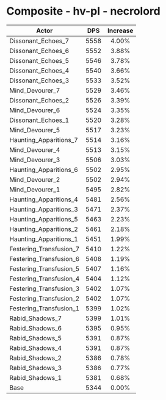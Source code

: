 # Composite - hv-pl - necrolord
| Actor | DPS | Increase |
|---|:---:|:---:|
|Dissonant_Echoes_7|5558|4.00%|
|Dissonant_Echoes_6|5552|3.88%|
|Dissonant_Echoes_5|5546|3.78%|
|Dissonant_Echoes_4|5540|3.66%|
|Dissonant_Echoes_3|5533|3.52%|
|Mind_Devourer_7|5529|3.46%|
|Dissonant_Echoes_2|5526|3.39%|
|Mind_Devourer_6|5524|3.35%|
|Dissonant_Echoes_1|5520|3.28%|
|Mind_Devourer_5|5517|3.23%|
|Haunting_Apparitions_7|5514|3.16%|
|Mind_Devourer_4|5513|3.15%|
|Mind_Devourer_3|5506|3.03%|
|Haunting_Apparitions_6|5502|2.95%|
|Mind_Devourer_2|5502|2.94%|
|Mind_Devourer_1|5495|2.82%|
|Haunting_Apparitions_4|5481|2.56%|
|Haunting_Apparitions_3|5471|2.37%|
|Haunting_Apparitions_5|5463|2.23%|
|Haunting_Apparitions_2|5461|2.18%|
|Haunting_Apparitions_1|5451|1.99%|
|Festering_Transfusion_7|5410|1.22%|
|Festering_Transfusion_6|5408|1.19%|
|Festering_Transfusion_5|5407|1.16%|
|Festering_Transfusion_4|5404|1.12%|
|Festering_Transfusion_3|5402|1.07%|
|Festering_Transfusion_2|5402|1.07%|
|Festering_Transfusion_1|5399|1.02%|
|Rabid_Shadows_7|5399|1.01%|
|Rabid_Shadows_6|5395|0.95%|
|Rabid_Shadows_5|5391|0.87%|
|Rabid_Shadows_4|5391|0.87%|
|Rabid_Shadows_2|5386|0.78%|
|Rabid_Shadows_3|5386|0.77%|
|Rabid_Shadows_1|5381|0.68%|
|Base|5344|0.00%|
